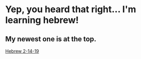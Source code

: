 # Yep, you heard that right... I'm learning hebrew!
## My newest one is at the top.

[Hebrew 2-14-19](/hebrew2-14)
